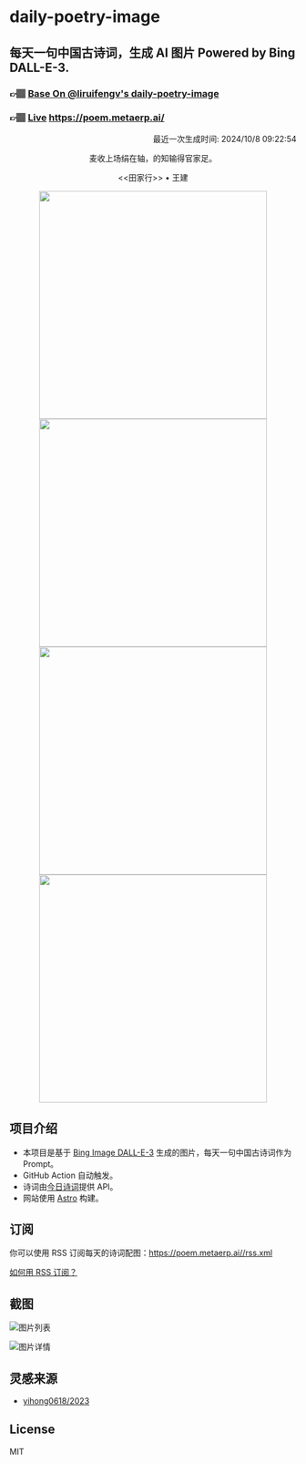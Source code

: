
# daily-poetry-image

## 每天一句中国古诗词，生成 AI 图片 Powered by Bing DALL-E-3.

### 👉🏽 [Base On @liruifengv's daily-poetry-image](https://github.com/liruifengv/daily-poetry-image)

### 👉🏽 [Live](https://poem.metaerp.ai/) https://poem.metaerp.ai/

<p align="right">
  最近一次生成时间: 2024/10/8 09:22:54
</p>
<p align="center">
麦收上场绢在轴，的知输得官家足。
</p>
<p align="center">
<<田家行>> • 王建
</p>
<p align="center">
<img src="https://tse3.mm.bing.net/th/id/OIG1.b3AhkZD2TZ3pWtRI5i6t" height="400" width="400" />
<img src="https://tse1.mm.bing.net/th/id/OIG1.UBYN.cq_bmYSzKlGzskp" height="400" width="400" />
<img src="https://tse2.mm.bing.net/th/id/OIG1.PpRTSaKwYL91KyFe2tzc" height="400" width="400" />
<img src="https://tse3.mm.bing.net/th/id/OIG1.JNDgyl2CP_I.hHNP1dVf" height="400" width="400" />
</p>

## 项目介绍

-   本项目是基于 [Bing Image DALL-E-3](https://www.bing.com/images/create) 生成的图片，每天一句中国古诗词作为 Prompt。
-   GitHub Action 自动触发。
-   诗词由[今日诗词](https://www.jinrishici.com/)提供 API。
-   网站使用 [Astro](https://astro.build) 构建。

## 订阅

你可以使用 RSS 订阅每天的诗词配图：https://poem.metaerp.ai//rss.xml

[如何用 RSS 订阅？](https://zhuanlan.zhihu.com/p/55026716)

## 截图

![图片列表](./screenshots/01.png)

![图片详情](./screenshots/02.png)

## 灵感来源

-   [yihong0618/2023](https://github.com/yihong0618/2023)

## License

MIT
